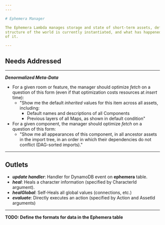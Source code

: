 ```yaml
---
---

# Ephemera Manager

The Ephemera Lambda manages storage and state of short-term assets, defining how the long-term
structure of the world is currently instantiated, and what has happened and is happening inside
of it.

---
```


## Needs Addressed

---

***Denormalized Meta-Data***
- For a given room or feature, the manager should optimize *fetch* on a question of this form (even if
that optimization costs resources at *insert* time):
    - "Show me the default *inherited* values for this item across all assets, including:
        - Default names and descriptions of all Components
        - Previous layers of all Maps, as shown in default condition"
- For a given component, the manager should optimize *fetch* on a question of
this form:
    - "Show me all appearances of this component, in all ancestor assets in the import tree,
    in an order in which their dependencies do not conflict (DAG-sorted imports)."

<!-- ***Caching***
- For a given asset, the manager must be able to cache the asset from a message delivered out of
long-term compact storage into short-term read-optimized storage.
- Re-caching must perform the bare minimum of touches on the short-term storage, to minimize
disruptions to game-play of creative changes. -->

---

## Outlets

- ***update handler***: Handler for DynamoDB event on **ephemera** table.
- ***heal***: Heals a character information (specified by CharacterId argument).
- ***healGlobal***: Self-Heals all global values (connections, etc.)
- ***evaluate***: Directly executes an action (specified by Action and AssetId arguments)

---

**TODO: Define the formats for data in the Ephemera table**
